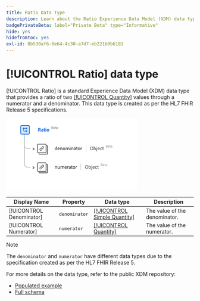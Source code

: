 ```yaml
---
title: Ratio Data Type
description: Learn about the Ratio Experience Data Model (XDM) data type.
badgePrivateBeta: label="Private Beta" type="Informative"
hide: yes
hidefromtoc: yes
exl-id: 8b530af6-0e64-4c30-a7d7-eb221b0b6181
---
```

# [!UICONTROL Ratio] data type

[!UICONTROL Ratio] is a standard Experience Data Model (XDM) data type that provides a ratio of two [[!UICONTROL Quantity]](../data-types/quantity.md) values through a numerator and a denominator. This data type is created as per the HL7 FHIR Release 5 specifications.

![Ratio data type structure](../../../images/healthcare/data-types/ratio.png)

| Display Name | Property | Data type | Description |
| --- | --- | --- | --- |
| [!UICONTROL Denominator] | `denominator` | [[!UICONTROL Simple Quantity]](../data-types/simple-quantity.md) | The value of the denominator. |
| [!UICONTROL Numerator] | `numerator` | [[!UICONTROL Quantity]](../data-types/quantity.md) | The value of the numerator. |

>[!NOTE]
>
> The `denominator` and `numerator` have different data types due to the specification created as per the HL7 FHIR Release 5.

For more details on the data type, refer to the public XDM repository:

* [Populated example](https://github.com/adobe/xdm/blob/master/extensions/industry/healthcare/fhir/datatypes/ratio.example.1.json)
* [Full schema](https://github.com/adobe/xdm/blob/master/extensions/industry/healthcare/fhir/datatypes/ratio.schema.json)
